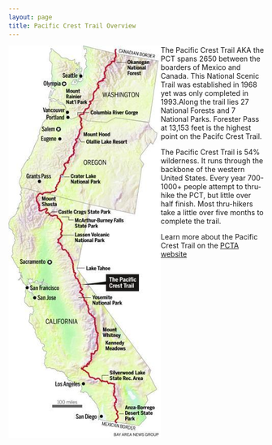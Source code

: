 ```yaml
---
layout: page
title: Pacific Crest Trail Overview
---
```

<!---
![Selfie On Trail](/assets/img/PCTMapTall.jpg){: style="float: left"}
-->

<img src="/assets/img/PCTMapTall.jpg" align="left" /><p>The Pacific Crest Trail AKA the PCT spans 2650 between the boarders of Mexico and Canada. This National Scenic Trail was established in 1968 yet was only completed in 1993.Along the trail lies 27 National Forests and 7 National Parks. Forester Pass at 13,153 feet is the highest point on the Pacifc Crest Trail.

The Pacific Crest Trail is 54% wilderness. It runs through the backbone of the western United States. Every year 700-1000+ people attempt to thru-hike the PCT, but little over half finish.  Most thru-hikers take a little over five months to complete the trail. 

Learn more about the Pacific Crest Trail on the [PCTA website](https://www.pcta.org/)</p>

